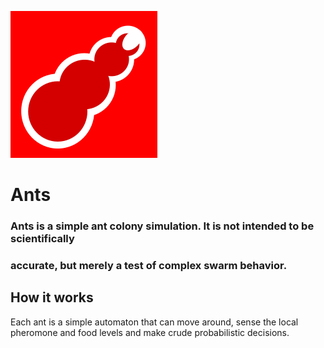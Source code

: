 ![Stylized picture of an ant][ant-img]
# Ants
### Ants is a simple ant colony simulation. It is not intended to be scientifically
### accurate, but merely a test of complex swarm behavior.

## How it works
Each ant is a simple automaton that can move around, sense the local pheromone and
food levels and make crude probabilistic decisions.

[ant-img]: https://github.com/aijams/Ants/blob/master/img/ant_img.png
